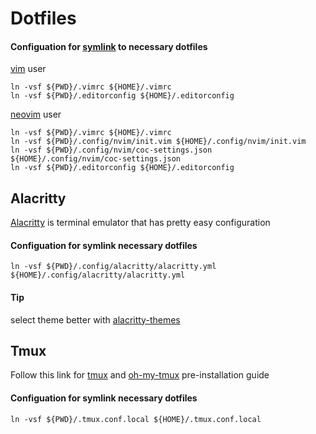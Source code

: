 # Dotfiles

#### Configuation for [symlink]() to necessary dotfiles

[vim](https://www.vim.org/) user

```shell
ln -vsf ${PWD}/.vimrc ${HOME}/.vimrc
ln -vsf ${PWD}/.editorconfig ${HOME}/.editorconfig
```

[neovim](https://github.com/neovim/neovim) user

```shell
ln -vsf ${PWD}/.vimrc ${HOME}/.vimrc
ln -vsf ${PWD}/.config/nvim/init.vim ${HOME}/.config/nvim/init.vim
ln -vsf ${PWD}/.config/nvim/coc-settings.json ${HOME}/.config/nvim/coc-settings.json
ln -vsf ${PWD}/.editorconfig ${HOME}/.editorconfig
```

## Alacritty

[Alacritty](https://github.com/alacritty/alacritty) is terminal emulator that has pretty easy configuration

#### Configuation for symlink necessary dotfiles

```shell
ln -vsf ${PWD}/.config/alacritty/alacritty.yml ${HOME}/.config/alacritty/alacritty.yml
```

#### Tip

select theme better with [alacritty-themes](https://www.npmjs.com/package/alacritty-themes)

## Tmux

Follow this link for [tmux](https://github.com/tmux/tmux) and [oh-my-tmux](https://github.com/gpakosz/.tmux) pre-installation guide

#### Configuation for symlink necessary dotfiles

```shell
ln -vsf ${PWD}/.tmux.conf.local ${HOME}/.tmux.conf.local
```

